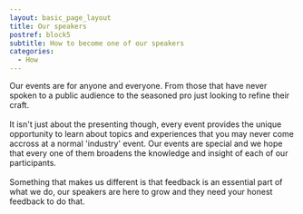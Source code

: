 ```yaml
---
layout: basic_page_layout
title: Our speakers
postref: block5
subtitle: How to become one of our speakers
categories:
  - How
---
```


Our events are for anyone and everyone. From those that have never spoken to a public audience to the seasoned pro just looking to refine their craft. <br><br>It isn't just about the presenting though, every event provides the unique opportunity to learn about topics and experiences that you may never come accross at a normal 'industry' event. Our events are special and we hope that every one of them broadens the knowledge and insight of each of our participants.<br><br>Something that makes us different is that feedback is an essential part of what we do, our speakers are here to grow and they need your honest feedback to do that.